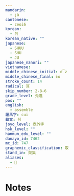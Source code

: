 ```yaml
---
mandarin:
  - jù
cantonese:
  - zeoi6
korean:
  - 취
korean_native: ""
japanese:
  - SHUU
  - SHU
  - JU
japanese_nanori: ""
vietnamese:
middle_chinese_initial: d͡z
middle_chinese_final: ɨo
stroke_count: 14
radical: 耳
skip_number: 2-8-6
grade_level: 先進
pos: ""
english:
  - assemble
羅馬字: cui
韓文: 취
joyo_level: 表外字
hsk_level: ""
hanmun_edu_level: ""
danayo_id: 7462
mc_id: 747
graphemic_classification: 取
stand_in: 聚集
aliases:
  - 𧰨
---
```


# Notes
